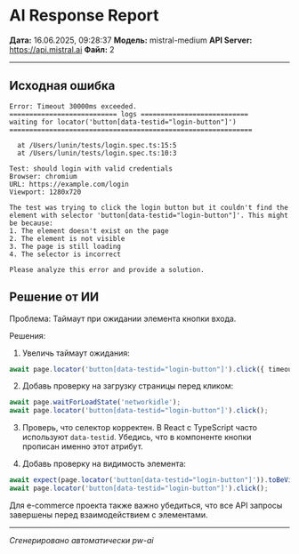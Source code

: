 # AI Response Report

**Дата:** 16.06.2025, 09:28:37
**Модель:** mistral-medium
**API Server:** https://api.mistral.ai
**Файл:** 2

---

## Исходная ошибка

```
Error: Timeout 30000ms exceeded.
=========================== logs ===========================
waiting for locator('button[data-testid="login-button"]')
=============================================================

  at /Users/lunin/tests/login.spec.ts:15:5
  at /Users/lunin/tests/login.spec.ts:10:3

Test: should login with valid credentials
Browser: chromium
URL: https://example.com/login
Viewport: 1280x720

The test was trying to click the login button but it couldn't find the element with selector 'button[data-testid="login-button"]'. This might be because:
1. The element doesn't exist on the page
2. The element is not visible
3. The page is still loading
4. The selector is incorrect

Please analyze this error and provide a solution.
```

## Решение от ИИ

Проблема: Таймаут при ожидании элемента кнопки входа.

Решения:
1. Увеличь таймаут ожидания:
```typescript
await page.locator('button[data-testid="login-button"]').click({ timeout: 60000 });
```

2. Добавь проверку на загрузку страницы перед кликом:
```typescript
await page.waitForLoadState('networkidle');
await page.locator('button[data-testid="login-button"]').click();
```

3. Проверь, что селектор корректен. В React с TypeScript часто используют `data-testid`. Убедись, что в компоненте кнопки прописан именно этот атрибут.

4. Добавь проверку на видимость элемента:
```typescript
await expect(page.locator('button[data-testid="login-button"]')).toBeVisible();
await page.locator('button[data-testid="login-button"]').click();
```

Для e-commerce проекта также важно убедиться, что все API запросы завершены перед взаимодействием с элементами.

---
*Сгенерировано автоматически pw-ai*

